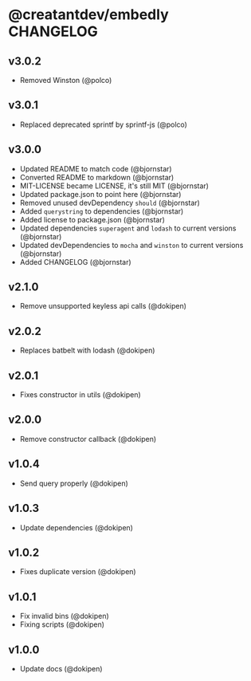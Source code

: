# @creatantdev/embedly CHANGELOG

## v3.0.2
* Removed Winston (@polco)

## v3.0.1
* Replaced deprecated sprintf by sprintf-js (@polco)

## v3.0.0
* Updated README to match code (@bjornstar)
* Converted README to markdown (@bjornstar)
* MIT-LICENSE became LICENSE, it's still MIT (@bjornstar)
* Updated package.json to point here (@bjornstar)
* Removed unused devDependency `should` (@bjornstar)
* Added `querystring` to dependencies (@bjornstar)
* Added license to package.json (@bjornstar)
* Updated dependencies `superagent` and `lodash` to current versions (@bjornstar)
* Updated devDependencies to `mocha` and `winston` to current versions (@bjornstar)
* Added CHANGELOG (@bjornstar)

## v2.1.0
* Remove unsupported keyless api calls (@dokipen)

## v2.0.2
* Replaces batbelt with lodash (@dokipen)

## v2.0.1
* Fixes constructor in utils (@dokipen)

## v2.0.0
* Remove constructor callback (@dokipen)

## v1.0.4
* Send query properly (@dokipen)

## v1.0.3
* Update dependencies (@dokipen)

## v1.0.2
* Fixes duplicate version (@dokipen)

## v1.0.1
* Fix invalid bins (@dokipen)
* Fixing scripts (@dokipen)

## v1.0.0
* Update docs (@dokipen)
